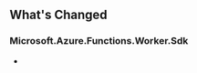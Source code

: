 ## What's Changed

<!-- Please add your release notes in the following format:
- My change description (#PR/#issue)
-->

### Microsoft.Azure.Functions.Worker.Sdk <version>

- <event>
